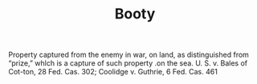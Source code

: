 ---
title: Booty
letter: B
permalink: "/definitions/bld-booty.html"
body: Property captured from the enemy in war, on land, as distinguished from “prize,”
  whlch is a capture of such property .on the sea. U. S. v. Bales of Cot-ton, 28 Fed.
  Cas. 302; Coolidge v. Guthrie, 6 Fed. Cas. 461
published_at: '2018-07-07'
source: Black's Law Dictionary 2nd Ed (1910)
layout: post
---